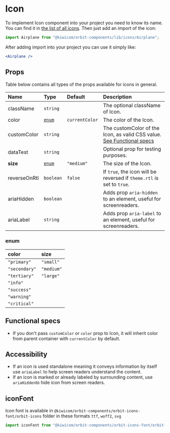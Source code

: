 # Icon

To implement Icon component into your project you need to know its name. You can find it in [the list of all icons](https://kiwicom.github.io/orbit/?selectedKind=Icon&selectedStory=List%20of%20all%20icons). Then just add an import of the icon:

```jsx
import Airplane from "@kiwicom/orbit-components/lib/icons/Airplane";
```

After adding import into your project you can use it simply like:

```jsx
<Airplane />
```

## Props

Table below contains all types of the props available for icons in general.

| Name         | Type            | Default        | Description                                                                                |
| :----------- | :-------------- | :------------- | :----------------------------------------------------------------------------------------- |
| className    | `string`        |                | The optional className of Icon.                                                            |
| color        | [`enum`](#enum) | `currentColor` | The color of the Icon.                                                                     |
| customColor  | `string`        |                | The customColor of the Icon, as valid CSS value. [See Functional specs](#functional-specs) |
| dataTest     | `string`        |                | Optional prop for testing purposes.                                                        |
| **size**     | [`enum`](#enum) | `"medium"`     | The size of the Icon.                                                                      |
| reverseOnRtl | `boolean`       | `false`        | If `true`, the icon will be reversed if `theme.rtl` is set to `true`.                      |
| ariaHidden   | `boolean`       |                | Adds prop `aria-hidden` to an element, useful for screenreaders.                           |
| ariaLabel    | `string`        |                | Adds prop `aria-label` to an element, useful for screenreaders.                            |

### enum

| color         | size       |
| :------------ | :--------- |
| `"primary"`   | `"small"`  |
| `"secondary"` | `"medium"` |
| `"tertiary"`  | `"large"`  |
| `"info"`      |            |
| `"success"`   |            |
| `"warning"`   |            |
| `"critical"`  |            |

## Functional specs

- If you don't pass `customColor` or `color` prop to Icon, it will inherit color from parent container with `currentColor` by default.

## Accessibility

- If an icon is used standalone meaning it conveys information by itself use `ariaLabel` to help screen readers understand the content.
- If an icon is marked or already labeled by surrounding content, use `ariaHidden`to hide icon from screen readers.

## iconFont

Icon font is available in `@kiwicom/orbit-components/orbit-icons-font/orbit-icons` folder in these formats `ttf`, `woff2`, `svg`

```jsx
import iconFont from "@kiwicom/orbit-components/orbit-icons-font/orbit-icons.woff2";
```
